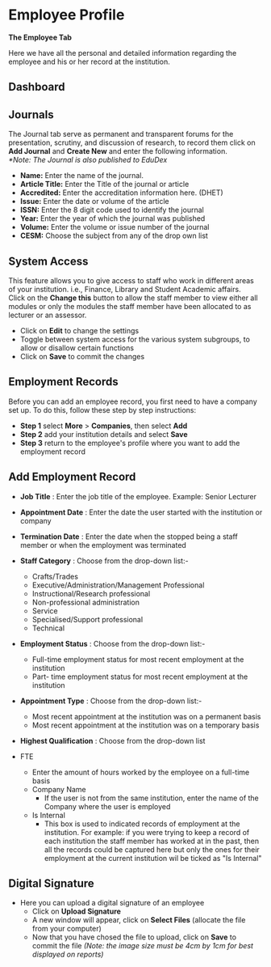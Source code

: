 # **Employee Profile**



**The Employee Tab**

Here we have all the personal and detailed information regarding the employee and his or her record at the institution.

## **Dashboard**



## **Journals**

The Journal tab serve as permanent and transparent forums for the presentation, scrutiny, and discussion of research, to record them click on **Add Journal** and **Create New** and enter the following information.  
_*Note: The Journal is also published to EduDex_

- **Name:**  Enter the name of the journal. 
- **Article Title:**  Enter the Title of the journal or article
- **Accredited:**  Enter the accreditation information here.  (DHET)
- **Issue:** Enter the date or volume of the article
- **ISSN:** Enter the 8 digit code used to identify the journal
- **Year:**  Enter the year of which the journal was published
- **Volume:**  Enter the volume or issue number of the journal
- **CESM:** Choose the subject from any of the drop own list
    

## **System Access**

This feature allows you to give access to staff who work in different areas of your institution. i.e., Finance, Library and Student Academic affairs.  
Click on the **Change this** button to allow the staff member to view either all modules or only the modules the staff member have been allocated to as lecturer or an assessor.
- Click on **Edit** to change the settings
- Toggle between system access for the various system subgroups, to allow or disallow certain functions
- Click on **Save** to commit the changes
    

## **Employment Records**

Before you can add an employee record, you first need to have a company set up.  To do this, follow these step by step instructions: 
 - **Step 1** select **More** > **Companies**, then select **Add**
 - **Step 2** add your institution details and select **Save**
 - **Step 3** return to the employee's profile where you want to add the employment record

## Add Employment Record

 - **Job Title** : Enter the job title of the employee.  Example: Senior Lecturer
 
- **Appointment Date** : Enter the date the user started with the institution or company

- **Termination Date** : Enter the date when the stopped being a staff member or when the employment was terminated

- **Staff Category** : Choose from the drop-down list:-  
	- Crafts/Trades
	- Executive/Administration/Management Professional
	- Instructional/Research professional
	- Non-professional administration
	- Service
	- Specialised/Support professional
	- Technical

- **Employment Status** : Choose from the drop-down list:-  
	- Full-time employment status for most recent employment at the institution
	 - Part- time employment status for most recent employment at the institution

- **Appointment Type** : Choose from the drop-down list:- 
	- Most recent appointment at the institution was on a permanent basis
	- Most recent appointment at the institution was on a temporary basis
	
- **Highest Qualification** : Choose from the drop-down list
- FTE
    - Enter the amount of hours worked by the employee on a full-time basis
  - Company Name
    - If the user is not from the same institution, enter the name of the Company where the user is employed
  - Is Internal
    - This box is used to indicated records of employment at the institution.  For example: if you were trying to keep a record of each institution the staff member has worked at in the past, then all the records could be captured here but only the ones for their employment at the current institution wil be ticked as "Is Internal"
    

## **Digital Signature**

  - Here you can upload a digital signature of an employee
     - Click on **Upload Signature**
     - A new window will appear, click on **Select Files** (allocate the file from your computer)
     - Now that you have chosed the file to upload, click on **Save** to commit the file
   _(Note: the image size must be 4cm by 1cm for best displayed on reports)_
<!--stackedit_data:
eyJoaXN0b3J5IjpbMTUyMzE3ODcwOCwtMTA2NTYxNTYyMiwtNz
M3NjU0MTQxLDE1NjM1MjIwMDRdfQ==
-->